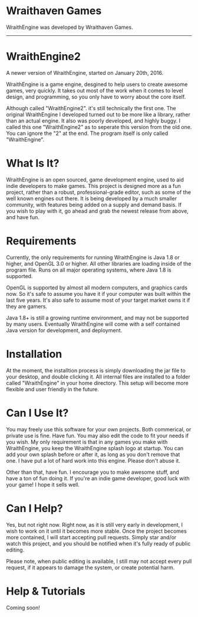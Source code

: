 # Wraithaven Games
WraithEngine was developed by Wraithaven Games.

---

# WraithEngine2
A newer version of WraithEngine, started on January 20th, 2016.

WraithEngine is a game engine, desgined to help users to create awesome games, very quickly. It takes out most of the work when it comes to level design, and programming, so you only have to worry about the core itself.

Although called "WraithEngine2". it's still technically the first one. The original WraithEngine I developed turned out to be more like a library, rather than an actual engine. It also was poorly developed, and highly buggy. I called this one "WraithEngine2" as to seperate this version from the old one. You can ignore the "2" at the end. The program itself is only called "WraithEngine".

# What Is It?
WraithEngine is an open sourced, game development engine, used to aid indie developers to make games. This project is designed more as a fun project, rather than a robust, professional-grade editor, such as some of the well known engines out there. It is being developed by a much smaller community, with features being added on a supply and demand basis. If you wish to play with it, go ahead and grab the newest release from above, and have fun.

# Requirements
Currently, the only requirements for running WraithEngine is Java 1.8 or higher, and OpenGL 3.0 or higher. All other libraries are loading inside of the program file. Runs on all major operating systems, where Java 1.8 is supported.

OpenGL is supported by almost all modern computers, and graphics cards now. So it's safe to assume you have it if your computer was built within the last five years. It's also safe to assume most of your target market owns it if they are gamers.

Java 1.8+ is still a growing runtime environment, and may not be supported by many users. Eventually WraithEngine will come with a self contained Java version for development, and deployment.

# Installation
At the moment, the installtion process is simply downloading the jar file to your desktop, and double clicking it. All internal files are installed to a folder called "WraithEngine" in your home directory. This setup will become more flexible and user friendly in the future.

# Can I Use It?
You may freely use this software for your own projects. Both commerical, or private use is fine. Have fun. You may also edit the code to fit your needs if you wish. My only requirement is that in any games you make with WraithEngine, you keep the WraithEngine splash logo at startup. You can add your own splash before or after it, as long as you don't remove that one. I have put a lot of hard work into this engine. Please don't abuse it.

Other than that, have fun. I encourage you to make awesome stuff, and have a ton of fun doing it. If you're an indie game developer, good luck with your game! I hope it sells well.

# Can I Help?
Yes, but not right now. Right now, as it is still very early in development, I wish to work on it until it becomes more stable. Once the project becomes more contained, I will start accepting pull requests. Simply star and/or watch this project, and you should be notified when it's fully ready of public editing.

Please note, when public editing is available, I still may not accept every pull request, if it appears to damage the system, or create potential harm.

# Help & Tutorials
Coming soon!
